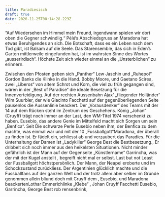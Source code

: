 ```yaml
---
title: Paradiesisch
draft: true
date: 2020-11-25T08:14:28.223Z
---
```

“Auf Wiedersehen im Himmel mein Freund, irgendwann spielen wir dort oben die Gegner schwindlig.“ Pélé‘s Abschiedsgruss an Maradona hat etwas Beruhigendes an sich. Die Botschaft, dass es ein Leben nach dem Tod gibt, ist Balsam auf die Seele. Das Starensemble, das sich in Eden’s Garten mittlerweile eingefunden hat, ist im wahrsten Sinne des Wortes „ausserirdisch“. Höchste Zeit sich wieder einmal an die „Unsterblichen“ zu erinnern. 

Zwischen den Pfosten geben sich „Panther“ Lew Jaschin und „Ruhepol“ Gordon Banks die Klinke in die Hand. Bobby Moore, und Gaetano Scirea, zwei „Liberos“ von altem Schrot und Korn, die viel zu früh gegangen sind, wären in der „Best of Paradise“ die ideale Besetzung für die Innenverteidigung. Auf der rechten Aussenbahn Ajax‘ „fliegender Holländer“ Wim Suurbier, der wie Giacinto Facchetti auf der gegenüberliegenden Seite pausenlos die Aussenlinie beackert. Der „Vorausdenker“ des Teams mit der 14 auf dem Rücken steht im Zentrum des Geschehens. König „Johan“ (Cruyff) trägt noch immer an der Last, den WM-Titel 1974 verschenkt zu haben. Eusebio, das andere Genie im Mittelfeld macht sich Sorgen um sein „Benfica“. Seit Die schwarze Perle Eusebio neben ihm, der Benfica zu dem machte, was einmal war und mit der 10 „Fussballgott“Maradona, der überall zu finden ist. Er fädelt ein, schliesst ab und verzaubert das Paradies. Für die Unterhaltung der Damen ist „Ladykiller“ George Best die Bestbesetzung., Er dribbelt sich noch immer aus den heikelsten Situationen. Nicht minder gefährlich ist der Mann auf der Gegenseite „Künstlername“ Garrincha, was der mit der Kugel anstellt , begreift nicht mal er selbst. Last but not Least der Fussballgott höchstpersönlich. Der Mann, der Neapel eroberte und im Schockzustand zurückliess. Der Argentinien glücklich machte und die Fussballfans auf der ganzen Welt und der trotz allem aber selber im Grunde genommen allein bliund doch mit Cruyff dem , Eusebio, und Maradona beackertenLothar Emmerichlinke „Klebe“ , Johan Cruyff Facchetti Eusebio, Garrincha, George Best rob rensenbrink,